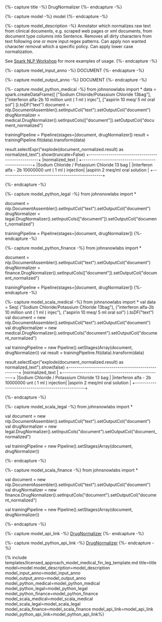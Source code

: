 {%- capture title -%}
DrugNormalizer
{%- endcapture -%}

{%- capture model -%}
model
{%- endcapture -%}

{%- capture model_description -%}
Annotator which normalizes raw text from clinical documents, e.g. scraped web pages or xml documents, from document type columns into Sentence.
Removes all dirty characters from text following one or more input regex patterns.
Can apply non wanted character removal which a specific policy.
Can apply lower case normalization.

See [Spark NLP Workshop](https://github.com/JohnSnowLabs/spark-nlp-workshop/blob/master/tutorials/Certification_Trainings/Healthcare/23.Drug_Normalizer.ipynb) for more examples of usage.
{%- endcapture -%}

{%- capture model_input_anno -%}
DOCUMENT
{%- endcapture -%}

{%- capture model_output_anno -%}
DOCUMENT
{%- endcapture -%}

{%- capture model_python_medical -%}
from johnsnowlabs import *
data = spark.createDataFrame([
  ["Sodium Chloride/Potassium Chloride 13bag"],
  ["interferon alfa-2b 10 million unit ( 1 ml ) injec"],
  ["aspirin 10 meq/ 5 ml oral sol"]
]).toDF("text")
document = nlp.DocumentAssembler().setInputCol("text").setOutputCol("document")
drugNormalizer = medical.DrugNormalizer().setInputCols(["document"]).setOutputCol("document_normalized")

trainingPipeline = Pipeline(stages=[document, drugNormalizer])
result = trainingPipeline.fit(data).transform(data)

result.selectExpr("explode(document_normalized.result) as normalized_text").show(truncate=False)
+----------------------------------------------------+
|normalized_text                                     |
+----------------------------------------------------+
|Sodium Chloride / Potassium Chloride 13 bag         |
|interferon alfa - 2b 10000000 unt ( 1 ml ) injection|
|aspirin 2 meq/ml oral solution                      |
+----------------------------------------------------+

{%- endcapture -%}

{%- capture model_python_legal -%}
from johnsnowlabs import *

document = nlp.DocumentAssembler().setInputCol("text").setOutputCol("document")
drugNormalizer = legal.DrugNormalizer().setInputCols(["document"]).setOutputCol("document_normalized")

trainingPipeline = Pipeline(stages=[document, drugNormalizer])
{%- endcapture -%}

{%- capture model_python_finance -%}
from johnsnowlabs import *

document = nlp.DocumentAssembler().setInputCol("text").setOutputCol("document")
drugNormalizer = finance.DrugNormalizer().setInputCols(["document"]).setOutputCol("document_normalized")

trainingPipeline = Pipeline(stages=[document, drugNormalizer])
{%- endcapture -%}



{%- capture model_scala_medical -%}
from johnsnowlabs import * 
val data = Seq(
  ("Sodium Chloride/Potassium Chloride 13bag"),
  ("interferon alfa-2b 10 million unit ( 1 ml ) injec"),
  ("aspirin 10 meq/ 5 ml oral sol")
).toDF("text")
val document = new nlp.DocumentAssembler().setInputCol("text").setOutputCol("document")
val drugNormalizer = new medical.DrugNormalizer().setInputCols("document").setOutputCol("document_normalized")

val trainingPipeline = new Pipeline().setStages(Array(document, drugNormalizer))
val result = trainingPipeline.fit(data).transform(data)

result.selectExpr("explode(document_normalized.result) as normalized_text").show(false)
+----------------------------------------------------+
|normalized_text                                     |
+----------------------------------------------------+
|Sodium Chloride / Potassium Chloride 13 bag         |
|interferon alfa - 2b 10000000 unt ( 1 ml ) injection|
|aspirin 2 meq/ml oral solution                      |
+----------------------------------------------------+

{%- endcapture -%}

{%- capture model_scala_legal -%}
from johnsnowlabs import * 

val document = new nlp.DocumentAssembler().setInputCol("text").setOutputCol("document")
val drugNormalizer = new legal.DrugNormalizer().setInputCols("document").setOutputCol("document_normalized")

val trainingPipeline = new Pipeline().setStages(Array(document, drugNormalizer))

{%- endcapture -%}

{%- capture model_scala_finance -%}
from johnsnowlabs import * 

val document = new nlp.DocumentAssembler().setInputCol("text").setOutputCol("document")
val drugNormalizer = new finance.DrugNormalizer().setInputCols("document").setOutputCol("document_normalized")

val trainingPipeline = new Pipeline().setStages(Array(document, drugNormalizer))

{%- endcapture -%}

{%- capture model_api_link -%}
[DrugNormalizer](https://nlp.johnsnowlabs.com/licensed/api/com/johnsnowlabs/nlp/annotators/DrugNormalizer)
{%- endcapture -%}

{%- capture model_python_api_link -%}
[DrugNormalizer](https://nlp.johnsnowlabs.com/licensed/api/python/reference/autosummary/sparknlp_jsl/annotator/normalizer/drug_normalizer/index.html#sparknlp_jsl.annotator.normalizer.drug_normalizer.DrugNormalizer)
{%- endcapture -%}

{% include templates/licensed_approach_model_medical_fin_leg_template.md
title=title
model=model
model_description=model_description
model_input_anno=model_input_anno
model_output_anno=model_output_anno
model_python_medical=model_python_medical
model_python_legal=model_python_legal
model_python_finance=model_python_finance
model_scala_medical=model_scala_medical
model_scala_legal=model_scala_legal
model_scala_finance=model_scala_finance
model_api_link=model_api_link
model_python_api_link=model_python_api_link%}
